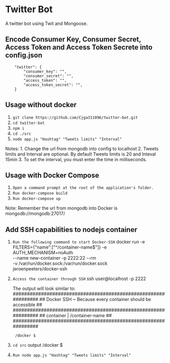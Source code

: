 # Twitter Bot

A twitter bot using Twit and Mongoose.

## Encode Consumer Key, Consumer Secret, Access Token and Access Token Secrete into config.json
    
        "twitter": {
            "consumer_key": "",
            "consumer_secret": "",
            "access_token": "",
            "access_token_secret": "",
        }

## Usage without docker

1. `git clone https://github.com/Cjga311096/twitter-bot.git`
2. `cd twitter-bot`
3. `npm i`
4. `cd ./src`
5. `node app.js "Hashtag" "Tweets limits" "Interval"`

Notes: 
    1. Change the url from mongodb into config to localhost
    2. Tweets limits and Interval are optional. By default Tweets limits is 20 and Inteval 15min
    3. To set the interval, you must enter the time in milliseconds.

## Usage with Docker Compose

1. `Open a command prompt at the root of the application's folder.`
2. `Run docker-compose build`
3. `Run docker-compose up`

Note: Remember the url from mongodb into Docker is mongodb://mongodb:27017/

## Add SSH capabilities to nodejs container

1. `Run the following command to start Docker-SSH`
    docker run -e FILTERS={\"name\":[\"^/container-name$\"]} -e AUTH_MECHANISM=noAuth \
  --name new-container -p 2222:22  --rm \
  -v /var/run/docker.sock:/var/run/docker.sock \
  jeroenpeeters/docker-ssh
2. `Access the container through SSH`
    ssh user@localhost -p 2222

    The output will look similar to: 
         ###############################################################
        ## Docker SSH ~ Because every container should be accessible ##
        ###############################################################
        ## container | /container-name                               ##
        ###############################################################

        /docker $
3. `cd src`
    output 
        /docker $
4. `Run node app.js "Hashtag" "Tweets limits" "Interval"`
